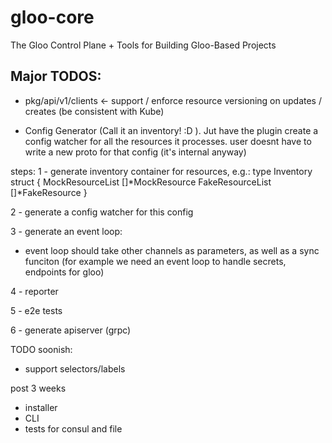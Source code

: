 # gloo-core
The Gloo Control Plane + Tools for Building Gloo-Based Projects

## Major TODOS:

* pkg/api/v1/clients <- support / enforce resource versioning on updates / creates (be consistent with Kube)

* Config Generator (Call it an inventory! :D ). Jut have the plugin
create a config watcher for all the resources it processes. user doesnt have to write
a new proto for that config (it's internal anyway)


steps:
1 - generate inventory container for resources, e.g.:
type Inventory struct {
  MockResourceList []*MockResource
  FakeResourceList []*FakeResource
}

2 - generate a config watcher for this config

3 - generate an event loop:
 - event loop should take other channels as parameters, as well as a sync funciton (for example we need
 an event loop to handle secrets, endpoints for gloo)

4 - reporter
 
5 - e2e tests

6 - generate apiserver (grpc)

TODO soonish:
 - support selectors/labels
 
 post 3 weeks
 - installer
 - CLI
- tests for consul and file